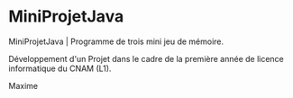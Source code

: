 # MiniProjetJava
MiniProjetJava | Programme de trois mini jeu de mémoire.

Développement d'un Projet dans le cadre de la première année de licence informatique du CNAM (L1).

Maxime
